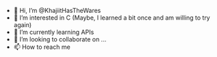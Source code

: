 - 👋 Hi, I’m @KhajiitHasTheWares
- 👀 I’m interested in C (Maybe, I learned a bit once and am willing to try again)
- 🌱 I’m currently learning APIs
- 💞️ I’m looking to collaborate on ...
- 📫 How to reach me  

<!---
KhajiitHasTheWares/KhajiitHasTheWares is a ✨ special ✨ repository because its `README.md` (this file) appears on your GitHub profile.
You can click the Preview link to take a look at your changes.
--->
